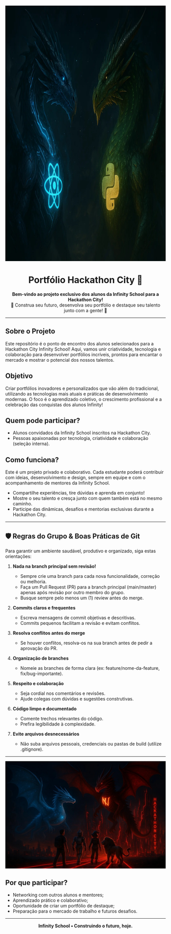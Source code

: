 <p align="center">
  <img src="assets/banner_principal.png" height="800" alt="Infinity School"/>
</p>

<h1 align="center">Portfólio Hackathon City 🚀</h1>

<p align="center">
  <b>Bem-vindo ao projeto exclusivo dos alunos da Infinity School para a Hackathon City!</b><br>
  🚦 Construa seu futuro, desenvolva seu portfólio e destaque seu talento junto com a gente! 🚦
</p>

---

## Sobre o Projeto

Este repositório é o ponto de encontro dos alunos selecionados para a Hackathon City Infinity School! Aqui, vamos unir criatividade, tecnologia e colaboração para desenvolver portfólios incríveis, prontos para encantar o mercado e mostrar o potencial dos nossos talentos.

## Objetivo

Criar portfólios inovadores e personalizados que vão além do tradicional, utilizando as tecnologias mais atuais e práticas de desenvolvimento modernas. O foco é o aprendizado coletivo, o crescimento profissional e a celebração das conquistas dos alunos Infinity!

## Quem pode participar?

- Alunos convidados da Infinity School inscritos na Hackathon City.
- Pessoas apaixonadas por tecnologia, criatividade e colaboração (seleção interna).

## Como funciona?

Este é um projeto privado e colaborativo. Cada estudante poderá contribuir com ideias, desenvolvimento e design, sempre em equipe e com o acompanhamento de mentores da Infinity School.

- Compartilhe experiências, tire dúvidas e aprenda em conjunto!
- Mostre o seu talento e cresça junto com quem também está no mesmo caminho.
- Participe das dinâmicas, desafios e mentorias exclusivas durante a Hackathon City.

---

## 🛡️ Regras do Grupo & Boas Práticas de Git

Para garantir um ambiente saudável, produtivo e organizado, siga estas orientações:

1. **Nada na branch principal sem revisão!**
   - Sempre crie uma branch para cada nova funcionalidade, correção ou melhoria.
   - Faça um Pull Request (PR) para a branch principal (main/master) apenas após revisão por outro membro do grupo.
   - Busque sempre pelo menos um (1) review antes do merge.

2. **Commits claros e frequentes**
   - Escreva mensagens de commit objetivas e descritivas.
   - Commits pequenos facilitam a revisão e evitam conflitos.

3. **Resolva conflitos antes do merge**
   - Se houver conflitos, resolva-os na sua branch antes de pedir a aprovação do PR.

4. **Organização de branches**
   - Nomeie as branches de forma clara (ex: feature/nome-da-feature, fix/bug-importante).

5. **Respeito e colaboração**
   - Seja cordial nos comentários e revisões.
   - Ajude colegas com dúvidas e sugestões construtivas.

6. **Código limpo e documentado**
   - Comente trechos relevantes do código.
   - Prefira legibilidade à complexidade.

7. **Evite arquivos desnecessários**
   - Não suba arquivos pessoais, credenciais ou pastas de build (utilize .gitignore).

---

<p align="center">
  <img src="assets/banner_secundario.png" width="800" alt="Coding"/>
</p>

## Por que participar?

- Networking com outros alunos e mentores;
- Aprendizado prático e colaborativo;
- Oportunidade de criar um portfólio de destaque;
- Preparação para o mercado de trabalho e futuros desafios.

---

<p align="center">
  <b>Infinity School • Construindo o futuro, hoje.</b>
</p>
